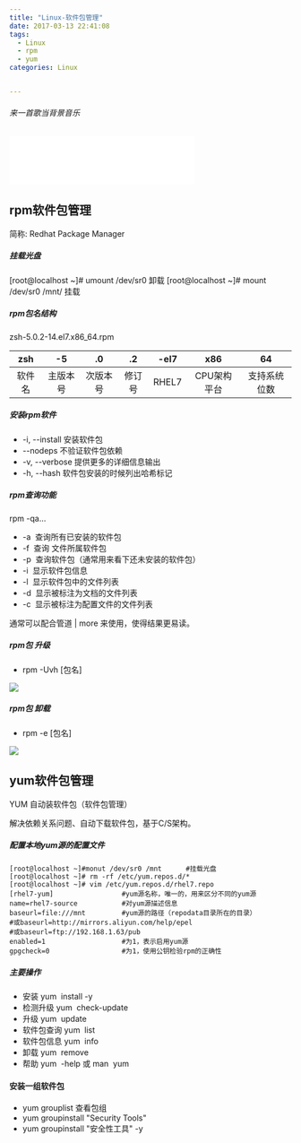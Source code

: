 ```yaml
---
title: "Linux-软件包管理"
date: 2017-03-13 22:41:08
tags:
  - Linux
  - rpm
  - yum
categories: Linux


---
```


###### 来一首歌当背景音乐

<iframe frameborder="no" border="0" marginwidth="0" marginheight="0" width=330 height=86 src="//music.163.com/outchain/player?type=2&id=30854966&auto=0&height=66"></iframe>

<!--more-->

## rpm软件包管理

简称: Redhat Package Manager

##### 挂载光盘
[root@localhost ~]# umount /dev/sr0   卸载
[root@localhost ~]# mount /dev/sr0 /mnt/   挂载

##### rpm包名结构

zsh-5.0.2-14.el7.x86_64.rpm

|zsh|-5|.0|.2|-el7|x86|64|
|:----:|:----:|:---:|:----:|:--:|:--:|:--:|
|软件名|主版本号|次版本号|修订号|RHEL7|CPU架构平台|支持系统位数|

##### 安装rpm软件

- -i, --install           安装软件包
- --nodeps                不验证软件包依赖
- -v, --verbose           提供更多的详细信息输出
- -h, --hash              软件包安装的时候列出哈希标记

##### rpm查询功能

rpm -qa…

- -a  查询所有已安装的软件包
- -f  查询 文件所属软件包
- -p  查询软件包（通常用来看下还未安装的软件包）
- -i  显示软件包信息
- -l  显示软件包中的文件列表
- -d  显示被标注为文档的文件列表
- -c  显示被标注为配置文件的文件列表

通常可以配合管道 | more 来使用，使得结果更易读。

##### rpm包 升级

- rpm -Uvh [包名]

![](http://vimiix-blog.oss-cn-qingdao.aliyuncs.com/rpm-Uvh.png)

##### rpm包 卸载

- rpm -e [包名]

![](http://vimiix-blog.oss-cn-qingdao.aliyuncs.com/rpm-e.png)

## yum软件包管理

YUM 自动装软件包（软件包管理）

解决依赖关系问题、自动下载软件包，基于C/S架构。

##### 配置本地yum源的配置文件

	[root@localhost ~]#monut /dev/sr0 /mnt      #挂载光盘    
	[root@localhost ~]# rm -rf /etc/yum.repos.d/*
    [root@localhost ~]# vim /etc/yum.repos.d/rhel7.repo
    [rhel7-yum]					#yum源名称，唯一的，用来区分不同的yum源
    name=rhel7-source			#对yum源描述信息
    baseurl=file:///mnt			#yum源的路径（repodata目录所在的目录）
    #或baseurl=http://mirrors.aliyun.com/help/epel
    #或baseurl=ftp://192.168.1.63/pub
    enabled=1					#为1，表示启用yum源
    gpgcheck=0					#为1，使用公钥检验rpm的正确性


##### 主要操作

- 安装 yum  install    -y
- 检测升级 yum  check-update
- 升级 yum  update
- 软件包查询 yum  list
- 软件包信息 yum  info
- 卸载 yum  remove
- 帮助 yum  -help 或 man  yum

#### 安装一组软件包

- yum grouplist    查看包组
- yum groupinstall "Security Tools"
- yum groupinstall "安全性工具" -y


